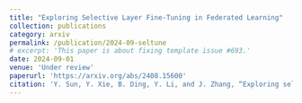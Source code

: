 ```yaml
---
title: "Exploring Selective Layer Fine-Tuning in Federated Learning"
collection: publications
category: arxiv
permalink: /publication/2024-09-seltune
# excerpt: 'This paper is about fixing template issue #693.'
date: 2024-09-01
venue: 'Under review'
paperurl: 'https://arxiv.org/abs/2408.15600'
citation: 'Y. Sun, Y. Xie, B. Ding, Y. Li, and J. Zhang, “Exploring selective layer fine-tuning in federated learning,” submitted.'
---
```


